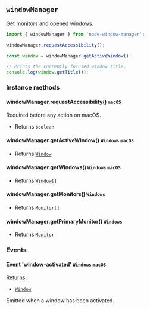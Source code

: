 ## `windowManager`

Get monitors and opened windows.

```typescript
import { windowManager } from 'node-window-manager';

windowManager.requestAccessibility();

const window = windowManager.getActiveWindow();

// Prints the currently focused window title.
console.log(window.getTitle());
```

### Instance methods

#### windowManager.requestAccessibility() `macOS`
  Required before any action on macOS.
- Returns `boolean`

#### windowManager.getActiveWindow() `Windows` `macOS`

- Returns [`Window`](window.md)

#### windowManager.getWindows() `Windows` `macOS`

- Returns [`Window[]`](window.md)

#### windowManager.getMonitors() `Windows`

- Returns [`Monitor[]`](monitor.md)

#### windowManager.getPrimaryMonitor() `Windows`

- Returns [`Monitor`](monitor.md)

### Events

#### Event 'window-activated' `Windows` `macOS`

Returns:

- [`Window`](window.md)

Emitted when a window has been activated.